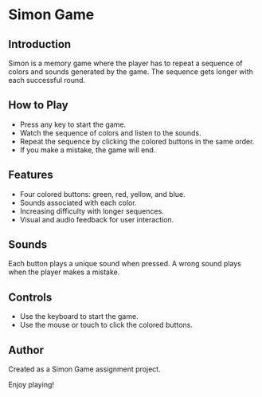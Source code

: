 # Simon Game

## Introduction

Simon is a memory game where the player has to repeat a sequence of colors and sounds generated by the game. The sequence gets longer with each successful round.

## How to Play

- Press any key to start the game.
- Watch the sequence of colors and listen to the sounds.
- Repeat the sequence by clicking the colored buttons in the same order.
- If you make a mistake, the game will end.

## Features

- Four colored buttons: green, red, yellow, and blue.
- Sounds associated with each color.
- Increasing difficulty with longer sequences.
- Visual and audio feedback for user interaction.

## Sounds

Each button plays a unique sound when pressed. A wrong sound plays when the player makes a mistake.

## Controls

- Use the keyboard to start the game.
- Use the mouse or touch to click the colored buttons.

## Author

Created as a Simon Game assignment project.

Enjoy playing!
